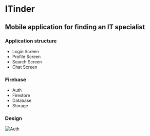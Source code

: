 # ITinder
## Mobile application for finding an IT specialist
### Application structure
* Login Screen
* Profile Screen
* Search Screen
* Chat Screen
### Firebase
* Auth
* Firestore
* Database
* Storage
### Design
![Auth](https://user-images.githubusercontent.com/60810420/201674979-1090f3ae-8d7a-4cf9-aa8d-53423127a06a.jpg)
